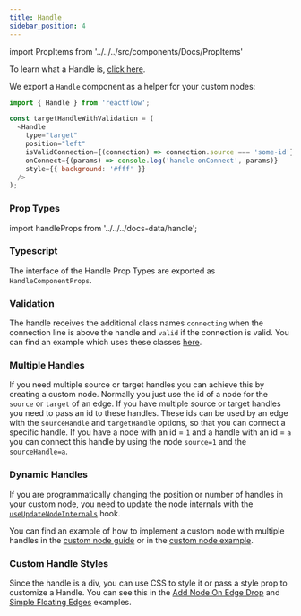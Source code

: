 ```yaml
---
title: Handle
sidebar_position: 4
---
```


import PropItems from '../../../src/components/Docs/PropItems'

To learn what a Handle is, [click here](/docs/overview/terms-and-definitions/#handles).

We export a `Handle` component as a helper for your custom nodes:

```js
import { Handle } from 'reactflow';

const targetHandleWithValidation = (
  <Handle
    type="target"
    position="left"
    isValidConnection={(connection) => connection.source === 'some-id'}
    onConnect={(params) => console.log('handle onConnect', params)}
    style={{ background: '#fff' }}
  />
);
```

### Prop Types

import handleProps from '../../../docs-data/handle';

<PropItems props={handleProps} />

<div style={{ marginBottom: 20 }} />

### Typescript

The interface of the Handle Prop Types are exported as `HandleComponentProps`.

### Validation

The handle receives the additional class names `connecting` when the connection line is above the handle and `valid` if the connection is valid. You can find an example which uses these classes [here](/docs/examples/interaction/validation/).

### Multiple Handles

If you need multiple source or target handles you can achieve this by creating a custom node. Normally you just use the id of a node for the `source` or `target` of an edge. If you have multiple source or target handles you need to pass an id to these handles. These ids can be used by an edge with the `sourceHandle` and `targetHandle` options, so that you can connect a specific handle. If you have a node with an id = `1` and a handle with an id = `a` you can connect this handle by using the node `source=1` and the `sourceHandle=a`.

### Dynamic Handles

If you are programmatically changing the position or number of handles in your custom node, you need to update the node internals with the [`useUpdateNodeInternals`](/docs/api/hooks/use-update-node-internals/) hook.

You can find an example of how to implement a custom node with multiple handles in the [custom node guide](/docs/guides/custom-nodes) or in the [custom node example](/docs/examples/nodes/custom-node/).

### Custom Handle Styles

Since the handle is a div, you can use CSS to style it or pass a style prop to customize a Handle. You can see this in the [Add Node On Edge Drop](docs/examples/nodes/add-node-on-edge-drop/) and [Simple Floating Edges](docs/examples/edges/simple-floating-edges/) examples.
